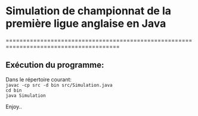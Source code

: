 # Simulation de championnat de la première ligue anglaise en Java
=======================================================================================
## Exécution du programme:
Dans le répertoire courant:  
`javac -cp src -d bin src/Simulation.java`  
`cd bin`  
`java Simulation`  
  
Enjoy..
